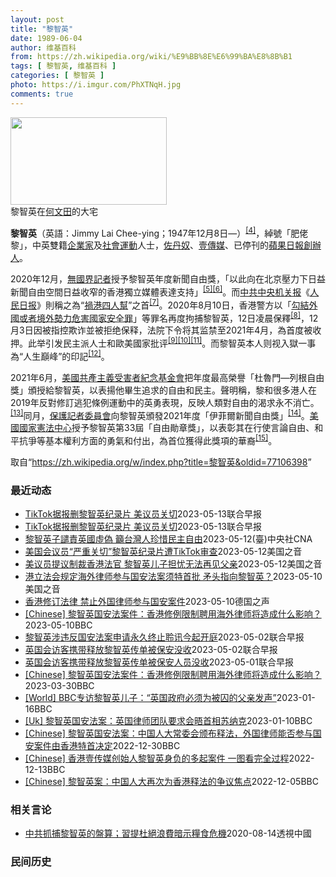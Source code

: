 ```yaml
---
layout: post
title: "黎智英"
date: 1989-06-04
author: 维基百科
from: https://zh.wikipedia.org/wiki/%E9%BB%8E%E6%99%BA%E8%8B%B1
tags: [ 黎智英, 维基百科 ]
categories: [ 黎智英 ]
photo: https://i.imgur.com/PhXTNqH.jpg
comments: true
---
```

<div class="mw-parser-output"><div id="noteTA-97071178" class="noteTA"><div class="noteTA-group"><div data-noteta-group-source="module" data-noteta-group="IT"></div></div><div class="noteTA-local"><div data-noteta-code="zh:巧克力; zh-tw:巧克力; zh-hk:朱古力; zh-cn:巧克力;"></div><div data-noteta-code="zh-tw:黑道; zh-hk:黑社會; zh-cn:黑社会;"></div><div data-noteta-code="zh-tw:飯店; zh-hk:酒店; zh-cn:饭店;"></div><div data-noteta-code="zh-tw:伍佛維茲; zh-hk:沃夫維茲 ;zh-cn:沃尔福威茨;"></div></div></div>

<div class="thumb tright"><div class="thumbinner" style="width:252px;"><a href="/wiki/File:Jimmy_Lai_Chee-ying_home_in_Ho_Man_Tin_20200418.png" class="image"><img src="//upload.wikimedia.org/wikipedia/commons/thumb/9/9f/Jimmy_Lai_Chee-ying_home_in_Ho_Man_Tin_20200418.png/250px-Jimmy_Lai_Chee-ying_home_in_Ho_Man_Tin_20200418.png" decoding="async" width="250" height="140" class="thumbimage" srcset="//upload.wikimedia.org/wikipedia/commons/thumb/9/9f/Jimmy_Lai_Chee-ying_home_in_Ho_Man_Tin_20200418.png/375px-Jimmy_Lai_Chee-ying_home_in_Ho_Man_Tin_20200418.png 1.5x, //upload.wikimedia.org/wikipedia/commons/thumb/9/9f/Jimmy_Lai_Chee-ying_home_in_Ho_Man_Tin_20200418.png/500px-Jimmy_Lai_Chee-ying_home_in_Ho_Man_Tin_20200418.png 2x" data-file-width="861" data-file-height="481"></a>  <div class="thumbcaption"><div class="magnify"><a href="/wiki/File:Jimmy_Lai_Chee-ying_home_in_Ho_Man_Tin_20200418.png" class="internal" title="放大"></a></div>黎智英在<a href="/wiki/%E4%BD%95%E6%96%87%E7%94%B0" title="何文田">何文田</a>的大宅</div></div></div>
<p><b>黎智英</b>（英語：<span lang="en">Jimmy Lai Chee-ying</span>；1947年12月8日<span class="useeditintro" title="Template:BLP editintro">—</span>）<sup id="cite_ref-7" class="reference"><a href="#cite_note-7">[4]</a></sup>，綽號「肥佬黎」，中英雙籍<a href="/wiki/%E4%BC%81%E4%B8%9A%E5%AE%B6" title="企业家">企業家</a>及<a href="/wiki/%E7%A4%BE%E6%9C%83%E9%81%8B%E5%8B%95" title="社會運動">社會運動</a>人士，<a href="/wiki/%E4%BD%90%E4%B8%B9%E5%A5%B4" title="佐丹奴">佐丹奴</a>、<a href="/wiki/%E5%A3%B9%E5%82%B3%E5%AA%92" title="壹傳媒">壹傳媒</a>、已停刊的<a href="/wiki/%E8%98%8B%E6%9E%9C%E6%97%A5%E5%A0%B1_(%E9%A6%99%E6%B8%AF)" title="蘋果日報 (香港)">蘋果日報</a><a href="/wiki/%E5%89%B5%E8%BE%A6%E4%BA%BA" class="mw-redirect" title="創辦人">創辦人</a>。
</p><p>2020年12月，<a href="/wiki/%E7%84%A1%E5%9C%8B%E7%95%8C%E8%A8%98%E8%80%85" class="mw-redirect" title="無國界記者">無國界記者</a>授予黎智英年度新聞自由獎，「以此向在北京壓力下日益新聞自由空間日益收窄的香港獨立媒體表達支持」<sup id="cite_ref-8" class="reference"><a href="#cite_note-8">[5]</a></sup><sup id="cite_ref-9" class="reference"><a href="#cite_note-9">[6]</a></sup>。而<a href="/wiki/%E4%B8%AD%E5%85%B1%E4%B8%AD%E5%A4%AE%E6%9C%BA%E5%85%B3%E6%8A%A5" title="中共中央机关报">中共中央机关报</a>《<a href="/wiki/%E4%BA%BA%E6%B0%91%E6%97%A5%E6%8A%A5" title="人民日报">人民日报</a>》則稱之為“<a href="/wiki/%E7%A5%B8%E6%B8%AF%E5%9B%9B%E4%BA%BA%E5%B8%AE" title="祸港四人帮">禍港四人幫</a>”之首<sup id="cite_ref-王平2019_10-0" class="reference"><a href="#cite_note-王平2019-10">[7]</a></sup>。2020年8月10日，香港警方以「<a href="/wiki/%E4%B8%AD%E8%8F%AF%E4%BA%BA%E6%B0%91%E5%85%B1%E5%92%8C%E5%9C%8B%E9%A6%99%E6%B8%AF%E7%89%B9%E5%88%A5%E8%A1%8C%E6%94%BF%E5%8D%80%E7%B6%AD%E8%AD%B7%E5%9C%8B%E5%AE%B6%E5%AE%89%E5%85%A8%E6%B3%95" title="中華人民共和國香港特別行政區維護國家安全法">勾結外國或者境外勢力危害國家安全罪</a>」等罪名再度拘捕黎智英，12日凌晨保釋<sup id="cite_ref-auto_11-0" class="reference"><a href="#cite_note-auto-11">[8]</a></sup>，12月3日因被指控欺诈並被拒绝保释，法院下令将其监禁至2021年4月，為首度被收押。此举引发民主派人士和歐美國家批评<sup id="cite_ref-12" class="reference"><a href="#cite_note-12">[9]</a></sup><sup id="cite_ref-13" class="reference"><a href="#cite_note-13">[10]</a></sup><sup id="cite_ref-over100_14-0" class="reference"><a href="#cite_note-over100-14">[11]</a></sup>。而黎智英本人则视入獄一事為“人生巔峰”的印記<sup id="cite_ref-15" class="reference"><a href="#cite_note-15">[12]</a></sup>。
</p><p>2021年6月，<a href="/wiki/%E5%85%B1%E7%94%A2%E4%B8%BB%E7%BE%A9%E5%8F%97%E9%9B%A3%E8%80%85%E7%B4%80%E5%BF%B5%E5%9F%BA%E9%87%91%E6%9C%83" title="共產主義受難者紀念基金會">美國共產主義受害者紀念基金會</a>把年度最高榮譽「杜魯門—列根自由獎」頒授給黎智英，以表揚他畢生追求的自由和民主。聲明稱，黎和很多港人在2019年反對修訂逃犯條例運動中的英勇表現，反映人類對自由的渴求永不消亡。<sup id="cite_ref-16" class="reference"><a href="#cite_note-16">[13]</a></sup>同月，<a href="/wiki/%E4%BF%9D%E8%AD%B7%E8%A8%98%E8%80%85%E5%A7%94%E5%93%A1%E6%9C%83" title="保護記者委員會">保護記者委員會</a>向黎智英頒發2021年度「伊菲爾新聞自由獎」<sup id="cite_ref-17" class="reference"><a href="#cite_note-17">[14]</a></sup>。<a href="/wiki/%E5%9C%8B%E5%AE%B6%E6%86%B2%E6%B3%95%E4%B8%AD%E5%BF%83" title="國家憲法中心">美國國家憲法中心</a>授予黎智英第33屆「自由勛章獎」，以表彰其在行使言論自由、和平抗爭等基本權利方面的勇氣和付出，為首位獲得此獎項的華裔<sup id="cite_ref-18" class="reference"><a href="#cite_note-18">[15]</a></sup>。
</p>
</div><!--esi <esi:include src="/esitest-fa8a495983347898/content" /> --><noscript><img src="//zh.wikipedia.org/wiki/Special:CentralAutoLogin/start?type=1x1" alt="" title="" width="1" height="1" style="border: none; position: absolute;"></noscript>
<div class="printfooter" data-nosnippet="">取自“<a dir="ltr" href="https://zh.wikipedia.org/w/index.php?title=黎智英&amp;oldid=77106398">https://zh.wikipedia.org/w/index.php?title=黎智英&amp;oldid=77106398</a>”</div><div id="recent-news"><h3>最近动态</h3><ul><li><a href="https://nodebe4.github.io/waimei/2023-05-13/TikTok%E6%8D%AE%E6%8A%A5%E5%88%A0%E9%BB%8E%E6%99%BA%E8%8B%B1%E7%BA%AA%E5%BD%95%E7%89%87-%E7%BE%8E%E8%AE%AE%E5%91%98%E5%85%B3%E5%88%87" title="TikTok据报删黎智英纪录片 美议员关切—— TikTok据报删除了一个关于黎智英的纪录片，并冻结上传影片的帐号，引起美国国会议员关切。（路透社档案照） 短视频社交媒体平台、抖音海外版TikT...">TikTok据报删黎智英纪录片 美议员关切</a><time>2023-05-13</time><a class="tag">联合早报</a></li>
<li><a href="https://nodebe4.github.io/waimei/2023-05-13/TikTok%E6%8D%AE%E6%8A%A5%E5%88%A0%E9%BB%8E%E6%99%BA%E8%8B%B1%E7%BA%AA%E5%BD%95%E7%89%87-%E7%BE%8E%E8%AE%AE%E5%91%98%E5%85%B3%E5%88%87" title="TikTok据报删黎智英纪录片 美议员关切—— 短视频社交媒体平台、抖音海外版TikTok据报删除了一个关于香港壹传媒创办人黎智英的纪录片，并冻结上传影片的帐号，引起美国国会议员的严重关切。 综...">TikTok据报删黎智英纪录片 美议员关切</a><time>2023-05-13</time><a class="tag">联合早报</a></li>
<li><a href="https://nodebe4.github.io/waimei/2023-05-12/%E9%BB%8E%E6%99%BA%E8%8B%B1%E5%AD%90%E8%AD%B4%E8%B2%AC%E8%8B%B1%E5%9C%8B%E8%99%9B%E5%81%BD-%E7%B1%B2%E5%8F%B0%E7%81%A3%E4%BA%BA%E7%8F%8D%E6%83%9C%E6%B0%91%E4%B8%BB%E8%87%AA%E7%94%B1" title="黎智英子譴責英國虛偽 籲台灣人珍惜民主自由—— （中央社新加坡／華盛頓12日綜合外電報導）香港壹傳媒創辦人黎智英么子黎崇恩譴責英國「虛偽」，因英國沒有充分譴責香港對異議人士的鎮壓。現居台灣的黎崇...">黎智英子譴責英國虛偽 籲台灣人珍惜民主自由</a><time>2023-05-12</time><a class="tag">(臺)中央社CNA</a></li>
<li><a href="https://nodebe4.github.io/waimei/2023-05-12/%E7%BE%8E%E5%9B%BD%E4%BC%9A%E8%AE%AE%E5%91%98-%E4%B8%A5%E9%87%8D%E5%85%B3%E5%88%87-%E9%BB%8E%E6%99%BA%E8%8B%B1%E7%BA%AA%E5%BD%95%E7%89%87%E9%81%ADTikTok%E5%AE%A1%E6%9F%A5" title="美国会议员“严重关切”黎智英纪录片遭TikTok审查—— Fri, 12 May 2023 08:14:16 GMT 香港壹传媒创始人黎智英抵达西九龙警局。（2020年10月15日） 短视频社交...">美国会议员“严重关切”黎智英纪录片遭TikTok审查</a><time>2023-05-12</time><a class="tag">美国之音</a></li>
<li><a href="https://nodebe4.github.io/waimei/2023-05-12/%E7%BE%8E%E8%AE%AE%E5%91%98%E6%8F%90%E8%AE%AE%E5%88%B6%E8%A3%81%E9%A6%99%E6%B8%AF%E6%B3%95%E5%AE%98-%E9%BB%8E%E6%99%BA%E8%8B%B1%E5%84%BF%E5%AD%90%E6%8B%85%E5%BF%A7%E6%97%A0%E6%B3%95%E5%86%8D%E8%A7%81%E7%88%B6%E4%BA%B2" title="美议员提议制裁香港法官 黎智英儿子担忧无法再见父亲—— Fri, 12 May 2023 07:39:20 GMT 黎智英2021年2月9日乘囚车抵达香港终审法院（路透社） 香港壹传媒集团创办人...">美议员提议制裁香港法官 黎智英儿子担忧无法再见父亲</a><time>2023-05-12</time><a class="tag">美国之音</a></li>
<li><a href="https://nodebe4.github.io/waimei/2023-05-10/%E6%B8%AF%E7%AB%8B%E6%B3%95%E4%BC%9A%E8%A7%84%E5%AE%9A%E6%B5%B7%E5%A4%96%E5%BE%8B%E5%B8%88%E5%8F%82%E4%B8%8E%E5%9B%BD%E5%AE%89%E6%B3%95%E6%A1%88%E9%A1%BB%E7%89%B9%E9%A6%96%E6%89%B9-%E7%9F%9B%E5%A4%B4%E6%8C%87%E5%90%91%E9%BB%8E%E6%99%BA%E8%8B%B1" title="港立法会规定海外律师参与国安法案须特首批 矛头指向黎智英？—— Wed, 10 May 2023 14:51:04 GMT 2020年2月28日早上壹传媒创办人黎智英(中)被香港警方拘捕并带往警...">港立法会规定海外律师参与国安法案须特首批 矛头指向黎智英？</a><time>2023-05-10</time><a class="tag">美国之音</a></li>
<li><a href="https://nodebe4.github.io/waimei/2023-05-10/%E9%A6%99%E6%B8%AF%E4%BF%AE%E8%AE%A2%E6%B3%95%E5%BE%8B-%E7%A6%81%E6%AD%A2%E5%A4%96%E5%9B%BD%E5%BE%8B%E5%B8%88%E5%8F%82%E4%B8%8E%E5%9B%BD%E5%AE%89%E6%A1%88%E4%BB%B6" title="香港修订法律 禁止外国律师参与国安案件—— 2023-05-10T14:20:58.221Z 此次法律修订源于香港高等法院早前批准黎智英聘请英国御用大律师欧文（Tim Owen）为其涉及的《港区...">香港修订法律 禁止外国律师参与国安案件</a><time>2023-05-10</time><a class="tag">德国之声</a></li>
<li><a href="https://nodebe4.github.io/waimei/2023-05-10/Chinese-%E9%BB%8E%E6%99%BA%E8%8B%B1%E5%9B%BD%E5%AE%89%E6%B3%95%E6%A1%88%E4%BB%B6-%E9%A6%99%E6%B8%AF%E4%BF%AE%E4%BE%8B%E9%99%90%E5%88%B6%E8%81%98%E7%94%A8%E6%B5%B7%E5%A4%96%E5%BE%8B%E5%B8%88%E5%B0%86%E9%80%A0%E6%88%90%E4%BB%80%E4%B9%88%E5%BD%B1%E5%93%8D" title="[Chinese] 黎智英国安法案件：香港修例限制聘用海外律师将造成什么影响？—— 黎智英国安法案件：香港修例限制聘用海外律师将造成什么影响？ 2023年3月31日 最近更新： 54 分钟前 图...">[Chinese] 黎智英国安法案件：香港修例限制聘用海外律师将造成什么影响？</a><time>2023-05-10</time><a class="tag">BBC</a></li>
<li><a href="https://nodebe4.github.io/waimei/2023-05-02/%E9%BB%8E%E6%99%BA%E8%8B%B1%E6%B6%89%E8%BF%9D%E5%8F%8D%E5%9B%BD%E5%AE%89%E6%B3%95%E6%A1%88%E7%94%B3%E8%AF%B7%E6%B0%B8%E4%B9%85%E7%BB%88%E6%AD%A2%E8%81%86%E8%AE%AF%E4%BB%8A%E8%B5%B7%E5%BC%80%E5%BA%AD" title="黎智英涉违反国安法案申请永久终止聆讯今起开庭—— 香港壹传媒集团创办人黎智英涉违反《香港国安法》案申请永久终止聆讯，星期二（5月2日）开庭聆讯。 据香港《星岛日报》报道，黎智英涉串谋勾结外国势力...">黎智英涉违反国安法案申请永久终止聆讯今起开庭</a><time>2023-05-02</time><a class="tag">联合早报</a></li>
<li><a href="https://nodebe4.github.io/waimei/2023-05-02/%E8%8B%B1%E5%9B%BD%E4%BC%9A%E8%AE%BF%E5%AE%A2%E6%90%BA%E5%B8%A6%E9%87%8A%E6%94%BE%E9%BB%8E%E6%99%BA%E8%8B%B1%E4%BC%A0%E5%8D%95%E8%A2%AB%E4%BF%9D%E5%AE%89%E6%B2%A1%E6%94%B6" title="英国会访客携带释放黎智英传单被保安没收—— 英国国会保安人员上星期一（4月24日）在一场活动上，没收访客携带的涉港报告和传单。 据英国《卫报》5月1日报道，保安人员强迫出席跨党派国会小组会议的人...">英国会访客携带释放黎智英传单被保安没收</a><time>2023-05-02</time><a class="tag">联合早报</a></li>
<li><a href="https://nodebe4.github.io/waimei/2023-05-01/%E8%8B%B1%E5%9B%BD%E4%BC%9A%E8%AE%BF%E5%AE%A2%E6%90%BA%E5%B8%A6%E9%87%8A%E6%94%BE%E9%BB%8E%E6%99%BA%E8%8B%B1%E4%BC%A0%E5%8D%95%E8%A2%AB%E4%BF%9D%E5%AE%89%E4%BA%BA%E5%91%98%E6%B2%A1%E6%94%B6" title="英国会访客携带释放黎智英传单被保安人员没收—— 英国国会保安人员上星期一（4月24日）在一场活动上，没收访客携带的涉港报告和传单。 据英国《卫报》5月1日报道，保安人员强迫出席跨党派国会小组会议...">英国会访客携带释放黎智英传单被保安人员没收</a><time>2023-05-01</time><a class="tag">联合早报</a></li>
<li><a href="https://nodebe4.github.io/waimei/2023-03-30/Chinese-%E9%BB%8E%E6%99%BA%E8%8B%B1%E5%9B%BD%E5%AE%89%E6%B3%95%E6%A1%88%E4%BB%B6-%E9%A6%99%E6%B8%AF%E4%BF%AE%E4%BE%8B%E9%99%90%E5%88%B6%E8%81%98%E7%94%A8%E6%B5%B7%E5%A4%96%E5%BE%8B%E5%B8%88%E5%B0%86%E9%80%A0%E6%88%90%E4%BB%80%E4%B9%88%E5%BD%B1%E5%93%8D" title="[Chinese] 黎智英国安法案件：香港修例限制聘用海外律师将造成什么影响？—— 黎智英国安法案件：香港修例限制聘用海外律师将造成什么影响？ 2023年3月31日 图像来源，Reuters 图...">[Chinese] 黎智英国安法案件：香港修例限制聘用海外律师将造成什么影响？</a><time>2023-03-30</time><a class="tag">BBC</a></li>
<li><a href="https://nodebe4.github.io/waimei/2023-01-16/World-BBC%E4%B8%93%E8%AE%BF%E9%BB%8E%E6%99%BA%E8%8B%B1%E5%84%BF%E5%AD%90-%E8%8B%B1%E5%9B%BD%E6%94%BF%E5%BA%9C%E5%BF%85%E9%A1%BB%E4%B8%BA%E8%A2%AB%E5%9B%9A%E7%9A%84%E7%88%B6%E4%BA%B2%E5%8F%91%E5%A3%B0" title="[World] BBC专访黎智英儿子：“英国政府必须为被囚的父亲发声”—— BBC专访黎智英儿子：“英国政府必须为被囚的父亲发声” 你的器材不支持播放多媒体材料 BBC专访黎智英儿子：“英国政府...">[World] BBC专访黎智英儿子：“英国政府必须为被囚的父亲发声”</a><time>2023-01-16</time><a class="tag">BBC</a></li>
<li><a href="https://nodebe4.github.io/waimei/2023-01-10/Uk-%E9%BB%8E%E6%99%BA%E8%8B%B1%E5%9B%BD%E5%AE%89%E6%B3%95%E6%A1%88-%E8%8B%B1%E5%9B%BD%E5%BE%8B%E5%B8%88%E5%9B%A2%E9%98%9F%E8%A6%81%E6%B1%82%E4%BC%9A%E6%99%A4%E9%A6%96%E7%9B%B8%E8%8B%8F%E7%BA%B3%E5%85%8B" title="[Uk] 黎智英国安法案：英国律师团队要求会晤首相苏纳克—— 黎智英国安法案：英国律师团队要求会晤首相苏纳克 丹尼（Danny Vincent） BBC记者　香港报道 2023年1月10日 图像...">[Uk] 黎智英国安法案：英国律师团队要求会晤首相苏纳克</a><time>2023-01-10</time><a class="tag">BBC</a></li>
<li><a href="https://nodebe4.github.io/waimei/2022-12-30/Chinese-%E9%BB%8E%E6%99%BA%E8%8B%B1%E5%9B%BD%E5%AE%89%E6%B3%95%E6%A1%88-%E4%B8%AD%E5%9B%BD%E4%BA%BA%E5%A4%A7%E5%B8%B8%E5%A7%94%E4%BC%9A%E9%A2%81%E5%B8%83%E9%87%8A%E6%B3%95-%E5%A4%96%E5%9B%BD%E5%BE%8B%E5%B8%88%E8%83%BD%E5%90%A6%E5%8F%82%E4%B8%8E%E5%9B%BD%E5%AE%89%E6%A1%88%E4%BB%B6%E7%94%B1%E9%A6%99%E6%B8%AF%E7%89%B9%E9%A6%96%E5%86%B3%E5%AE%9A" title="[Chinese] 黎智英国安法案：中国人大常委会颁布释法，外国律师能否参与国安案件由香港特首决定—— 黎智英国安法案：中国人大常委会颁布释法，外国律师能否参与国安案件由香港特首决定 2022年...">[Chinese] 黎智英国安法案：中国人大常委会颁布释法，外国律师能否参与国安案件由香港特首决定</a><time>2022-12-30</time><a class="tag">BBC</a></li>
<li><a href="https://nodebe4.github.io/waimei/2022-12-13/Chinese-%E9%A6%99%E6%B8%AF%E5%A3%B9%E4%BC%A0%E5%AA%92%E5%88%9B%E5%A7%8B%E4%BA%BA%E9%BB%8E%E6%99%BA%E8%8B%B1%E8%BA%AB%E8%B4%9F%E7%9A%84%E5%A4%9A%E8%B5%B7%E6%A1%88%E4%BB%B6-%E4%B8%80%E5%9B%BE%E7%9C%8B%E5%AE%8C%E5%85%A8%E8%BF%87%E7%A8%8B" title="[Chinese] 香港壹传媒创始人黎智英身负的多起案件 一图看完全过程—— 香港壹传媒创始人黎智英身负的多起案件 一图看完全过程 2022年12月10日 最近更新： 2022年12月13日 图...">[Chinese] 香港壹传媒创始人黎智英身负的多起案件 一图看完全过程</a><time>2022-12-13</time><a class="tag">BBC</a></li>
<li><a href="https://nodebe4.github.io/waimei/2022-12-05/Chinese-%E9%BB%8E%E6%99%BA%E8%8B%B1%E6%A1%88-%E4%B8%AD%E5%9B%BD%E4%BA%BA%E5%A4%A7%E5%86%8D%E6%AC%A1%E4%B8%BA%E9%A6%99%E6%B8%AF%E9%87%8A%E6%B3%95%E7%9A%84%E4%BA%89%E8%AE%AE%E7%84%A6%E7%82%B9" title="[Chinese] 黎智英案：中国人大再次为香港释法的争议焦点—— 黎智英案：中国人大再次为香港释法的争议焦点 2022年12月6日 图像来源，EPA 图像加注文字， 黎智英自2020年底起被收...">[Chinese] 黎智英案：中国人大再次为香港释法的争议焦点</a><time>2022-12-05</time><a class="tag">BBC</a></li>
</ul></div><div id="open-opinion"><h3>相关言论</h3><ul><li><a href="https://nodebe4.github.io/opinion/2020-08-14/%E4%B8%AD%E5%85%B1%E6%8A%93%E6%8D%95%E9%BB%8E%E6%99%BA%E8%8B%B1%E7%9A%84%E7%9B%A4%E7%AE%97-%E7%BF%92%E6%8F%90%E6%9D%9C%E7%B5%95%E6%B5%AA%E8%B2%BB%E6%9A%97%E7%A4%BA%E7%B3%A7%E9%A3%9F%E5%8D%B1%E6%A9%9F/" title="透視中國">中共抓捕黎智英的盤算；習提杜絕浪費暗示糧食危機</a><time>2020-08-14</time><a class="tag">透視中國</a></li>
</ul></div><div id="mjls-record"><h3>民间历史</h3><ul></ul></div>
